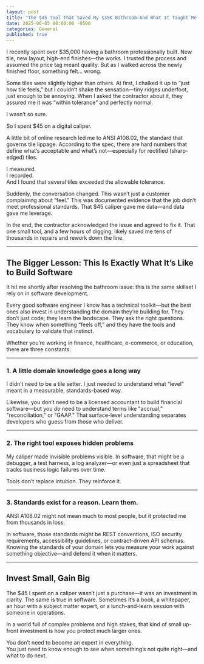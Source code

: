 ```yaml
---
layout: post
title: "The $45 Tool That Saved My $35K Bathroom—And What It Taught Me About Building Software"
date: 2025-06-05 00:00:00 -0500
categories: General
published: true
---
```

I recently spent over $35,000 having a bathroom professionally built. New tile, new layout, high-end finishes—the works. I trusted the process and assumed the price tag meant quality. But as I walked across the newly finished floor, something felt... wrong.

Some tiles were slightly higher than others. At first, I chalked it up to “just how tile feels,” but I couldn’t shake the sensation—tiny ridges underfoot, just enough to be annoying. When I asked the contractor about it, they assured me it was “within tolerance” and perfectly normal.

I wasn’t so sure.

So I spent $45 on a digital caliper.

A little bit of online research led me to ANSI A108.02, the standard that governs tile lippage. According to the spec, there are hard numbers that define what’s acceptable and what’s not—especially for rectified (sharp-edged) tiles.

I measured.  
I recorded.  
And I found that several tiles exceeded the allowable tolerance.

Suddenly, the conversation changed. This wasn’t just a customer complaining about “feel.” This was documented evidence that the job didn’t meet professional standards. That $45 caliper gave me data—and data gave me leverage.

In the end, the contractor acknowledged the issue and agreed to fix it. That one small tool, and a few hours of digging, likely saved me tens of thousands in repairs and rework down the line.

---

## The Bigger Lesson: This Is Exactly What It’s Like to Build Software

It hit me shortly after resolving the bathroom issue: this is the same skillset I rely on in software development.

Every good software engineer I know has a technical toolkit—but the best ones also invest in understanding the domain they’re building for. They don’t just code; they learn the landscape. They ask the right questions. They know when something “feels off,” and they have the tools and vocabulary to validate that instinct.

Whether you’re working in finance, healthcare, e-commerce, or education, there are three constants:

---

### 1. A little domain knowledge goes a long way

I didn’t need to be a tile setter. I just needed to understand what “level” meant in a measurable, standards-based way.

Likewise, you don’t need to be a licensed accountant to build financial software—but you _do_ need to understand terms like "accrual," "reconciliation," or "GAAP." That surface-level understanding separates developers who guess from those who deliver.

---

### 2. The right tool exposes hidden problems

My caliper made invisible problems visible. In software, that might be a debugger, a test harness, a log analyzer—or even just a spreadsheet that tracks business logic failures over time.

Tools don’t replace intuition. They reinforce it.

---

### 3. Standards exist for a reason. Learn them.

ANSI A108.02 might not mean much to most people, but it protected me from thousands in loss.

In software, those standards might be REST conventions, ISO security requirements, accessibility guidelines, or contract-driven API schemas. Knowing the standards of your domain lets you measure your work against something objective—and defend it when it matters.

---

## Invest Small, Gain Big

The $45 I spent on a caliper wasn’t just a purchase—it was an investment in clarity. The same is true in software. Sometimes it’s a book, a whitepaper, an hour with a subject matter expert, or a lunch-and-learn session with someone in operations.

In a world full of complex problems and high stakes, that kind of small up-front investment is how you protect much larger ones.

You don’t need to become an expert in everything.  
You just need to know enough to see when something’s not quite right—and what to do next.